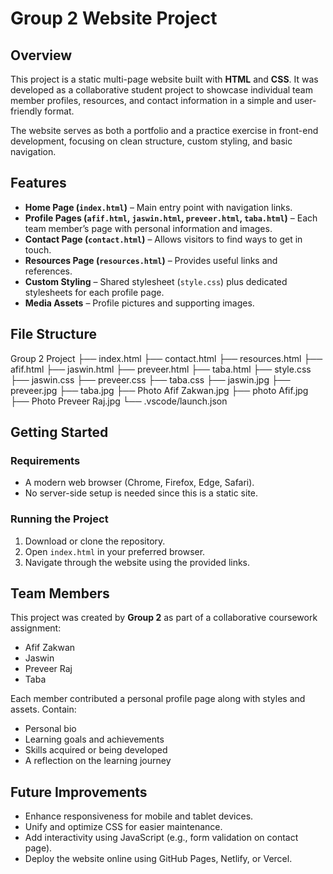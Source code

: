 # Group 2 Website Project

## Overview
This project is a static multi-page website built with **HTML** and **CSS**. It was developed as a collaborative student project to showcase individual team member profiles, resources, and contact information in a simple and user-friendly format.  

The website serves as both a portfolio and a practice exercise in front-end development, focusing on clean structure, custom styling, and basic navigation.  

## Features
- **Home Page (`index.html`)** – Main entry point with navigation links.  
- **Profile Pages (`afif.html`, `jaswin.html`, `preveer.html`, `taba.html`)** – Each team member’s page with personal information and images.  
- **Contact Page (`contact.html`)** – Allows visitors to find ways to get in touch.  
- **Resources Page (`resources.html`)** – Provides useful links and references.  
- **Custom Styling** – Shared stylesheet (`style.css`) plus dedicated stylesheets for each profile page.  
- **Media Assets** – Profile pictures and supporting images.  

## File Structure

Group 2 Project
├── index.html
├── contact.html
├── resources.html
├── afif.html
├── jaswin.html
├── preveer.html
├── taba.html
├── style.css
├── jaswin.css
├── preveer.css
├── taba.css
├── jaswin.jpg
├── preveer.jpg
├── taba.jpg
├── Photo Afif Zakwan.jpg
├── photo Afif.jpg
├── Photo Preveer Raj.jpg
└── .vscode/launch.json

## Getting Started

### Requirements
- A modern web browser (Chrome, Firefox, Edge, Safari).  
- No server-side setup is needed since this is a static site.  

### Running the Project
1. Download or clone the repository.  
2. Open `index.html` in your preferred browser.  
3. Navigate through the website using the provided links.  

## Team Members
This project was created by **Group 2** as part of a collaborative coursework assignment:  

- Afif Zakwan  
- Jaswin  
- Preveer Raj  
- Taba  

Each member contributed a personal profile page along with styles and assets.
Contain:
 
 - Personal bio
 - Learning goals and achievements
 - Skills acquired or being developed
 - A reflection on the learning journey 

## Future Improvements
- Enhance responsiveness for mobile and tablet devices.  
- Unify and optimize CSS for easier maintenance.  
- Add interactivity using JavaScript (e.g., form validation on contact page).  
- Deploy the website online using GitHub Pages, Netlify, or Vercel.  
